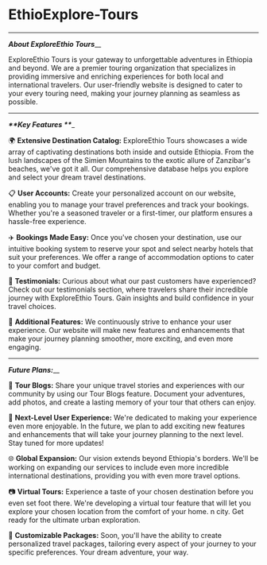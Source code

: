 # EthioExplore-Tours
____________________________________________________________
_______________**About ExploreEthio Tours**_________________

ExploreEthio Tours is your gateway to unforgettable adventures in Ethiopia and beyond. We are a premier touring organization that specializes in providing immersive and enriching experiences for both local and international travelers. Our user-friendly website is designed to cater to your every touring need, making your journey planning as seamless as possible.

____________________________________________________________
_____________________**Key Features **______________________

🌍 **Extensive Destination Catalog:** ExploreEthio Tours showcases a wide array of captivating destinations both inside and outside Ethiopia. From the lush landscapes of the Simien Mountains to the exotic allure of Zanzibar's beaches, we've got it all. Our comprehensive database helps you explore and select your dream travel destinations.

📋 **User Accounts:** Create your personalized account on our website, enabling you to manage your travel preferences and track your bookings. Whether you're a seasoned traveler or a first-timer, our platform ensures a hassle-free experience.

✈️ **Bookings Made Easy:** Once you've chosen your destination, use our intuitive booking system to reserve your spot and select nearby hotels that suit your preferences. We offer a range of accommodation options to cater to your comfort and budget.

👥 **Testimonials:** Curious about what our past customers have experienced? Check out our testimonials section, where travelers share their incredible journey with ExploreEthio Tours. Gain insights and build confidence in your travel choices.

🌟 **Additional Features:** We continuously strive to enhance your user experience. Our website will make new features and enhancements that make your journey planning smoother, more exciting, and even more engaging.

_________________________________________________________
___________________**Future Plans:**_____________________

📝 **Tour Blogs:** Share your unique travel stories and experiences with our community by using our Tour Blogs feature. Document your adventures, add photos, and create a lasting memory of your tour that others can enjoy.

🚀 **Next-Level User Experience:** We're dedicated to making your experience even more enjoyable. In the future, we plan to add exciting new features and enhancements that will take your journey planning to the next level. Stay tuned for more updates!

🌐 **Global Expansion:** Our vision extends beyond Ethiopia's borders. We'll be working on expanding our services to include even more incredible international destinations, providing you with even more travel options.

📷 **Virtual Tours:** Experience a taste of your chosen destination before you even set foot there. We're developing a virtual tour feature that will let you explore your chosen location from the comfort of your home.
n city. Get ready for the ultimate urban exploration.

🧳 **Customizable Packages:** Soon, you'll have the ability to create personalized travel packages, tailoring every aspect of your journey to your specific preferences. Your dream adventure, your way.
